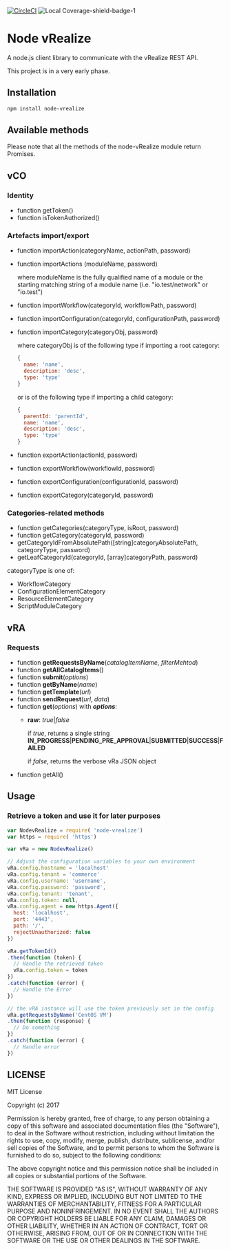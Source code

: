 [![CircleCI](https://circleci.com/gh/Hiyafoo/node-vrealize.svg?style=shield)](https://circleci.com/gh/Hiyafoo/node-vrealize) ![Local Coverage-shield-badge-1](https://img.shields.io/badge/Local%20Coverage-91.48%25-brightgreen.svg)

# Node vRealize

A node.js client library to communicate with the vRealize REST API.

This project is in a very early phase.

## Installation

```bash
npm install node-vrealize
```

## Available methods

Please note that all the methods of the node-vRealize module return Promises.

## vCO

### Identity

* function getToken()
* function isTokenAuthorized()

### Artefacts import/export

* function importAction(categoryName, actionPath, password)
* function importActions (moduleName, password)

  where moduleName is the fully qualified name of a module or the starting matching string  of a module name
  (i.e. "io.test/network" or "io.test")
* function importWorkflow(categoryId, workflowPath, password)
* function importConfiguration(categoryId, configurationPath, password)
* function importCategory(categoryObj, password)
  
  where categoryObj is of the following type if importing a root category:
  ```JavaScript
  {
    name: 'name',
    description: 'desc',
    type: 'type'
  }
  ```
  or is of the following type if importing a child category:
  ```JavaScript
  {
    parentId: 'parentId',
    name: 'name',
    description: 'desc',
    type: 'type'
  }
  ```

* function exportAction(actionId, password)
* function exportWorkflow(workflowId, password)
* function exportConfiguration(configurationId, password)
* function exportCategory(categoryId, password)

### Categories-related methods

* function getCategories(categoryType, isRoot, password)
* function getCategory(categoryId, password)
* getCategoryIdFromAbsolutePath([string]categoryAbsolutePath, categoryType, password)
* getLeafCategoryId(categoryId, [array]categoryPath, password)

categoryType is one of:

* WorkflowCategory 
* ConfigurationElementCategory
* ResourceElementCategory
* ScriptModuleCategory

## vRA

### Requests

* function **getRequestsByName**(*catalogItemName*, *filterMehtod*)
* function **getAllCatalogItems**()
* function **submit**(*options*)
* function **getByName**(*name*)
* function **getTemplate**(*url*)
* function **sendRequest**(*url*, *data*)
* function **get**(*options*) with ***options***:
  * **raw**: *true*|*false*

    if *true*, returns a single string **IN_PROGRESS**|**PENDING_PRE_APPROVAL**|**SUBMITTED**|**SUCCESS**|**FAILED**
    
    if *false*, returns the verbose vRa JSON object
* function getAll()

## Usage

### Retrieve a token and use it for later purposes

```JavaScript
var NodevRealize = require( 'node-vrealize')
var https = require( 'https')

var vRa = new NodevRealize()

// Adjust the configuration variables to your own environment
vRa.config.hostname = 'localhost'
vRa.config.tenant = 'commerce'
vRa.config.username: 'username',
vRa.config.password: 'password',
vRa.config.tenant: 'tenant',
vRa.config.token: null,
vRa.config.agent = new https.Agent({
  host: 'localhost',
  port: '4443',
  path: '/',
  rejectUnauthorized: false
})

vRa.getTokenId()
.then(function (token) {
  // Handle the retrieved token
  vRa.config.token = token
})
.catch(function (error) {
  // Handle the Error
})

// the vRA instance will use the token previously set in the config
vRa.getRequestsByName('CentOS VM')
.then(function (response) {
  // Do something
})
.catch(function (error) {
  // Handle error
})
```

## LICENSE

MIT License

Copyright (c) 2017

Permission is hereby granted, free of charge, to any person obtaining a copy of this software and associated documentation files (the "Software"), to deal in the Software without restriction, including without limitation the rights to use, copy, modify, merge, publish, distribute, sublicense, and/or sell copies of the Software, and to permit persons to whom the Software is furnished to do so, subject to the following conditions:

The above copyright notice and this permission notice shall be included in all copies or substantial portions of the Software.

THE SOFTWARE IS PROVIDED "AS IS", WITHOUT WARRANTY OF ANY KIND, EXPRESS OR IMPLIED, INCLUDING BUT NOT LIMITED TO THE WARRANTIES OF MERCHANTABILITY, FITNESS FOR A PARTICULAR PURPOSE AND NONINFRINGEMENT. IN NO EVENT SHALL THE AUTHORS OR COPYRIGHT HOLDERS BE LIABLE FOR ANY CLAIM, DAMAGES OR OTHER LIABILITY, WHETHER IN AN ACTION OF CONTRACT, TORT OR OTHERWISE, ARISING FROM, OUT OF OR IN CONNECTION WITH THE SOFTWARE OR THE USE OR OTHER DEALINGS IN THE SOFTWARE.
